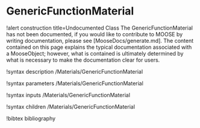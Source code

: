 <!-- MOOSE Documentation Stub: Remove this when content is added. -->

# GenericFunctionMaterial

!alert construction title=Undocumented Class
The GenericFunctionMaterial has not been documented, if you would like to contribute to MOOSE by
writing documentation, please see [MooseDocs/generate.md]. The content contained on this page explains
the typical documentation associated with a MooseObject; however, what is contained is ultimately
determined by what is necessary to make the documentation clear for users.

!syntax description /Materials/GenericFunctionMaterial

!syntax parameters /Materials/GenericFunctionMaterial

!syntax inputs /Materials/GenericFunctionMaterial

!syntax children /Materials/GenericFunctionMaterial

!bibtex bibliography
